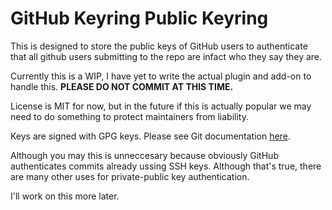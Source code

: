 # GitHub Keyring Public Keyring
This is designed to store the public keys of GitHub users to authenticate that all github users submitting to the repo are infact who they say they are.

Currently this is a WIP, I have yet to write the actual plugin and add-on to handle this. **PLEASE DO NOT COMMIT AT THIS TIME.**

License is MIT for now, but in the future if this is actually popular we may need to do something to protect maintainers from liability.

Keys are signed with GPG keys. Please see Git documentation [here](https://git-scm.com/book/id/v2/Git-Tools-Signing-Your-Work).

Although you may this is unneccesary because obviously GitHub authenticates commits already ussing SSH keys. Although that's true, there are many other uses for private-public key authentication.

I'll work on this more later.
